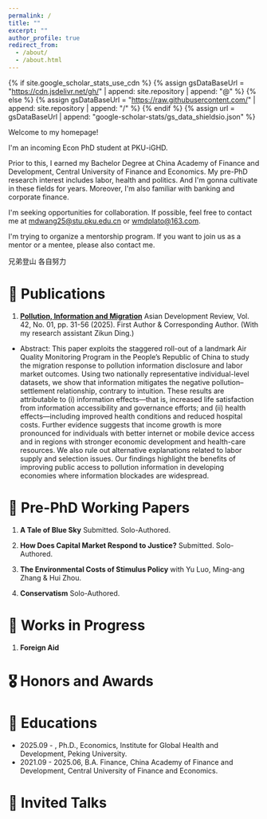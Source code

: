 ```yaml
---
permalink: /
title: ""
excerpt: ""
author_profile: true
redirect_from: 
  - /about/
  - /about.html
---
```


{% if site.google_scholar_stats_use_cdn %}
{% assign gsDataBaseUrl = "https://cdn.jsdelivr.net/gh/" | append: site.repository | append: "@" %}
{% else %}
{% assign gsDataBaseUrl = "https://raw.githubusercontent.com/" | append: site.repository | append: "/" %}
{% endif %}
{% assign url = gsDataBaseUrl | append: "google-scholar-stats/gs_data_shieldsio.json" %}

<span class='anchor' id='about-me'></span>

Welcome to my homepage!

I'm an incoming Econ PhD student at PKU-iGHD.

Prior to this, I earned my Bachelor Degree at China Academy of Finance and Development, Central University of Finance and Economics. My pre-PhD research interest includes labor, health and politics. And I'm gonna cultivate in these fields for years. Moreover, I'm also familiar with banking and corporate finance.

I'm seeking opportunities for collaboration. If possible, feel free to contact me at mdwang25@stu.pku.edu.cn or wmdplato@163.com.

I'm trying to organize a mentorship program. If you want to join us as a mentor or a mentee, please also contact me.

兄弟登山  各自努力


# 📝 Publications 

1. **[Pollution, Information and Migration](https://doi.org/10.1142/S0116110525400025)** Asian Development Review, Vol. 42, No. 01, pp. 31-56 (2025). First Author & Corresponding Author. (With my research assistant Zikun Ding.) 
- Abstract: This paper exploits the staggered roll-out of a landmark Air Quality Monitoring Program in the People’s Republic of China to study the migration response to pollution information disclosure and labor market outcomes. Using two nationally representative individual-level datasets, we show that information mitigates the negative pollution–settlement relationship, contrary to intuition. These results are attributable to (i) information effects—that is, increased life satisfaction from information accessibility and governance efforts; and (ii) health effects—including improved health conditions and reduced hospital costs. Further evidence suggests that income growth is more pronounced for individuals with better internet or mobile device access and in regions with stronger economic development and health-care resources. We also rule out alternative explanations related to labor supply and selection issues. Our findings highlight the benefits of improving public access to pollution information in developing economies where information blockades are widespread.

# 📝 Pre-PhD Working Papers 

1. **A Tale of Blue Sky** Submitted. Solo-Authored.

2. **How Does Capital Market Respond to Justice?** Submitted. Solo-Authored.

3. **The Environmental Costs of Stimulus Policy** with Yu Luo, Ming-ang Zhang & Hui Zhou.

4. **Conservatism** Solo-Authored.

# 📝 Works in Progress
1. **Foreign Aid**

# 🎖 Honors and Awards


# 📖 Educations
- 2025.09 - , Ph.D., Economics, Institute for Global Health and Development, Peking University. 
- 2021.09 - 2025.06, B.A. Finance, China Academy of Finance and Development, Central University of Finance and Economics. 

# 💬 Invited Talks
